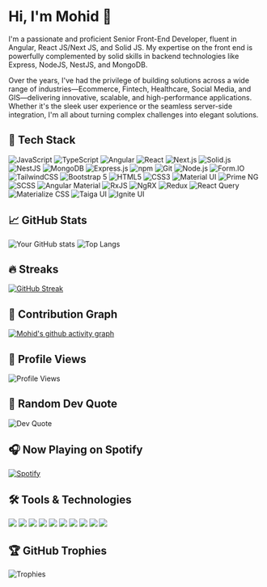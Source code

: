 # Hi, I'm Mohid 👋
 
I'm a passionate and proficient Senior Front-End Developer, fluent in Angular, React JS/Next JS, and Solid JS. My expertise on the front end is powerfully complemented by solid skills in backend technologies like Express, NodeJS, NestJS, and MongoDB. 

Over the years, I've had the privilege of building solutions across a wide range of industries—Ecommerce, Fintech, Healthcare, Social Media, and GIS—delivering innovative, scalable, and high-performance applications. Whether it's the sleek user experience or the seamless server-side integration, I'm all about turning complex challenges into elegant solutions.

## 🚀 Tech Stack
![JavaScript](https://img.shields.io/badge/-JavaScript-F7DF1E?logo=javascript&logoColor=black)
![TypeScript](https://img.shields.io/badge/-TypeScript-3178C6?logo=typescript&logoColor=white)
![Angular](https://img.shields.io/badge/-Angular-DD0031?logo=angular&logoColor=white)
![React](https://img.shields.io/badge/-React-61DAFB?logo=react&logoColor=black)
![Next.js](https://img.shields.io/badge/-Next.js-000000?logo=next.js&logoColor=white)
![Solid.js](https://img.shields.io/badge/-Solid.js-2D3C69?logo=solid&logoColor=white)
![NestJS](https://img.shields.io/badge/-NestJS-E0234E?logo=nestjs&logoColor=white)
![MongoDB](https://img.shields.io/badge/-MongoDB-47A248?logo=mongodb&logoColor=white)
![Express.js](https://img.shields.io/badge/-Express.js-000000?logo=express&logoColor=white)
![npm](https://img.shields.io/badge/-npm-CB3837?logo=npm&logoColor=white)
![Git](https://img.shields.io/badge/-Git-F05032?logo=git&logoColor=white)
![Node.js](https://img.shields.io/badge/-Node.js-339933?logo=node.js&logoColor=white)
![Form.IO](https://img.shields.io/badge/-Form.IO-00C853?logo=formstack&logoColor=white)
![TailwindCSS](https://img.shields.io/badge/-TailwindCSS-38B2AC?logo=tailwind-css&logoColor=white)
![Bootstrap 5](https://img.shields.io/badge/-Bootstrap-7952B3?logo=bootstrap&logoColor=white)
![HTML5](https://img.shields.io/badge/-HTML5-E34F26?logo=html5&logoColor=white)
![CSS3](https://img.shields.io/badge/-CSS3-1572B6?logo=css3&logoColor=white)
![Material UI](https://img.shields.io/badge/-Material--UI-007FFF?logo=mui&logoColor=white)
![Prime NG](https://img.shields.io/badge/-PrimeNG-00C853?logo=prime&logoColor=white)
![SCSS](https://img.shields.io/badge/-SCSS-CC6699?logo=sass&logoColor=white)
![Angular Material](https://img.shields.io/badge/-Angular--Material-757575?logo=angular&logoColor=white)
![RxJS](https://img.shields.io/badge/-RxJS-B7178C?logo=reactivex&logoColor=white)
![NgRX](https://img.shields.io/badge/-NgRX-B7282D?logo=redux&logoColor=white)
![Redux](https://img.shields.io/badge/-Redux-764ABC?logo=redux&logoColor=white)
![React Query](https://img.shields.io/badge/-React--Query-FF4154?logo=react-query&logoColor=white)
![Materialize CSS](https://img.shields.io/badge/-Materialize--CSS-EB706F?logo=material-design&logoColor=white)
![Taiga UI](https://img.shields.io/badge/Taiga--UI-1793D1?logoColor=white)
![Ignite UI](https://img.shields.io/badge/Ignite--UI-DD1100?logoColor=white)

## 📈 GitHub Stats
![Your GitHub stats](https://github-readme-stats.vercel.app/api?username=Mohid123&show_icons=true&theme=radical)
![Top Langs](https://github-readme-stats.vercel.app/api/top-langs/?username=Mohid123&layout=compact&theme=radical)

## 🔥 Streaks
[![GitHub Streak](https://streak-stats.demolab.com/?user=Mohid123&theme=radical)](https://git.io/streak-stats)

## 🌱 Contribution Graph
[![Mohid's github activity graph](https://github-readme-activity-graph.vercel.app//graph?username=Mohid123&theme=react-dark)](https://github.com/ashutosh00710/github-readme-activity-graph)

## 👀 Profile Views
![Profile Views](https://komarev.com/ghpvc/?username=Mohid123&color=brightgreen)

## 💬 Random Dev Quote
![Dev Quote](https://quotes-github-readme.vercel.app/api?type=horizontal&theme=radical)

## 🎧 Now Playing on Spotify
[![Spotify](https://novatorem.vercel.app/api/spotify)](https://open.spotify.com/user/YourSpotifyUsername)

## 🛠 Tools & Technologies
<p align="left">
  <img src="https://img.shields.io/badge/VS%20Code-007ACC?style=for-the-badge&logo=visual-studio-code&logoColor=white" />
  <img src="https://img.shields.io/badge/Postman-FF6C37?style=for-the-badge&logo=postman&logoColor=white" />
  <img src="https://img.shields.io/badge/Ubuntu-E95420?style=for-the-badge&logo=ubuntu&logoColor=white" />
  <img src="https://img.shields.io/badge/Docker-2496ED?style=for-the-badge&logo=docker&logoColor=white" />
  <img src="https://img.shields.io/badge/GitHub-181717?style=for-the-badge&logo=github&logoColor=white" />
  <img src="https://img.shields.io/badge/Bitbucket-0052CC?style=for-the-badge&logo=bitbucket&logoColor=white" />
  <img src="https://img.shields.io/badge/Swagger-85EA2D?style=for-the-badge&logo=swagger&logoColor=black" />
  <img src="https://img.shields.io/badge/Twilio-F22F46?style=for-the-badge&logo=twilio&logoColor=white" />
  <img src="https://img.shields.io/badge/Figma-F24E1E?style=for-the-badge&logo=figma&logoColor=white" />
  <img src="https://img.shields.io/badge/Slack-4A154B?style=for-the-badge&logo=slack&logoColor=white" />
</p>

## 🏆 GitHub Trophies
![Trophies](https://github-profile-trophy.vercel.app/?username=Mohid123&theme=radical&column=7)
